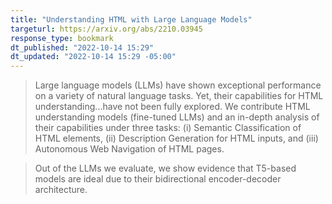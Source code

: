 ```yaml
---
title: "Understanding HTML with Large Language Models"
targeturl: https://arxiv.org/abs/2210.03945
response_type: bookmark
dt_published: "2022-10-14 15:29"
dt_updated: "2022-10-14 15:29 -05:00"
---
```


> Large language models (LLMs) have shown exceptional performance on a variety of natural language tasks. Yet, their capabilities for HTML understanding...have not been fully explored. We contribute HTML understanding models (fine-tuned LLMs) and an in-depth analysis of their capabilities under three tasks: (i) Semantic Classification of HTML elements, (ii) Description Generation for HTML inputs, and (iii) Autonomous Web Navigation of HTML pages.

> Out of the LLMs we evaluate, we show evidence that T5-based models are ideal due to their bidirectional encoder-decoder architecture.
